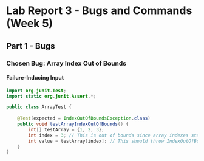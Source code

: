 # Lab Report 3 - Bugs and Commands (Week 5)

## Part 1 - Bugs

### Chosen Bug: Array Index Out of Bounds

#### Failure-Inducing Input

```java
import org.junit.Test;
import static org.junit.Assert.*;

public class ArrayTest {
    
    @Test(expected = IndexOutOfBoundsException.class)
    public void testArrayIndexOutOfBounds() {
        int[] testArray = {1, 2, 3};
        int index = 3; // This is out of bounds since array indexes start at 0
        int value = testArray[index]; // This should throw IndexOutOfBoundsException
    }
}
